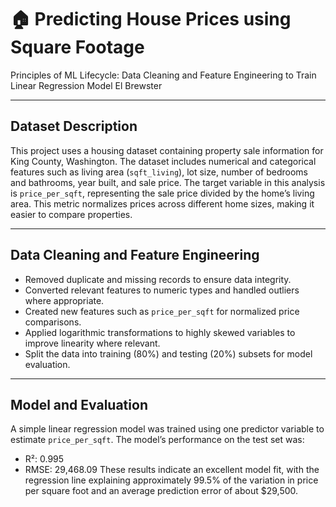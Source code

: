 # 🏠 Predicting House Prices using Square Footage
Principles of ML Lifecycle: Data Cleaning and Feature Engineering to Train Linear Regression Model
El Brewster

---

## Dataset Description

This project uses a housing dataset containing property sale information for King County, Washington. The dataset includes numerical and categorical features such as living area (`sqft_living`), lot size, number of bedrooms and bathrooms, year built, and sale price.
The target variable in this analysis is `price_per_sqft`, representing the sale price divided by the home’s living area. This metric normalizes prices across different home sizes, making it easier to compare properties.

---

## Data Cleaning and Feature Engineering

- Removed duplicate and missing records to ensure data integrity.
- Converted relevant features to numeric types and handled outliers where appropriate.
- Created new features such as `price_per_sqft` for normalized price comparisons.
- Applied logarithmic transformations to highly skewed variables to improve linearity where relevant.
- Split the data into training (80%) and testing (20%) subsets for model evaluation.

---

## Model and Evaluation

A simple linear regression model was trained using one predictor variable to estimate `price_per_sqft`.
The model’s performance on the test set was:
- R²: 0.995
- RMSE: 29,468.09
These results indicate an excellent model fit, with the regression line explaining approximately 99.5% of the variation in price per square foot and an average prediction error of about $29,500.





